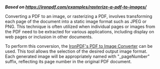 ***Based on <https://ironpdf.com/examples/rasterize-a-pdf-to-images/>***

Converting a PDF to an image, or rasterizing a PDF, involves transforming each page of the document into a static image format such as JPEG or PNG. This technique is often utilized when individual pages or images from the PDF need to be extracted for various applications, including display on web pages or inclusion in other documents.

To perform this conversion, the [IronPDF's PDF to Image Converter](https://ironpdf.com/tutorials/pdf-to-image/) can be used. This tool allows the selection of the desired output image format. Each generated image will be appropriately named with "_pageNumber" suffix, reflecting its page number in the original PDF document.